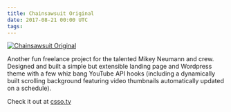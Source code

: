```yaml
---
title: Chainsawsuit Original
date: 2017-08-21 00:00 UTC
tags:
---
```


[![Chainsawsuit Original](portfolio/csso.png)](http://www.csso.tv/)

Another fun freelance project for the talented Mikey Neumann and crew. Designed and built a simple but extensible landing page and Wordpress theme with a few whiz bang YouTube API hooks (including a dynamically built scrolling background featuring video thumbnails automatically updated on a schedule).

Check it out at [csso.tv](http://csso.tv)
